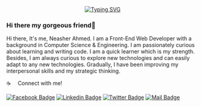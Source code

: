 <p align="center"><a href="https://git.io/typing-svg"><img src="https://readme-typing-svg.demolab.com?font=Fira+Code&pause=1000&center=true&vCenter=true&width=550&lines=I'm+a+Frontend+Developer;" alt="Typing SVG" /></a></p>

### Hi there my gorgeous friend👋
Hi there, It's me, Neasher Ahmed. I am a Front-End Web Developer with a background in Computer Science & Engineering. I am passionately curious about learning and writing code. I am a quick learner which is my strength. Besides, I am always curious to explore new technologies and can easily adapt to any new technologies. Gradually, I have been improving my interpersonal skills and my strategic thinking.

:coffee: &emsp;Connect with me!

[![Facebook Badge](https://img.shields.io/badge/Facebook-1877F2?style=for-the-badge&logo=facebook&logoColor=white)](https://www.facebook.com/neasher.ahmed/) [![Linkedin Badge](https://img.shields.io/badge/LinkedIn-0077B5?style=for-the-badge&logo=linkedin&logoColor=white)](https://www.linkedin.com/in/neasher/) [![Twitter Badge](https://img.shields.io/badge/Twitter-1DA1F2?style=for-the-badge&logo=twitter&logoColor=white)](https://twitter.com/neasher_ahmed) [![Mail Badge](https://img.shields.io/badge/Gmail-D14836?style=for-the-badge&logo=gmail&logoColor=white)](mailto:neasher75@gmail.com)
